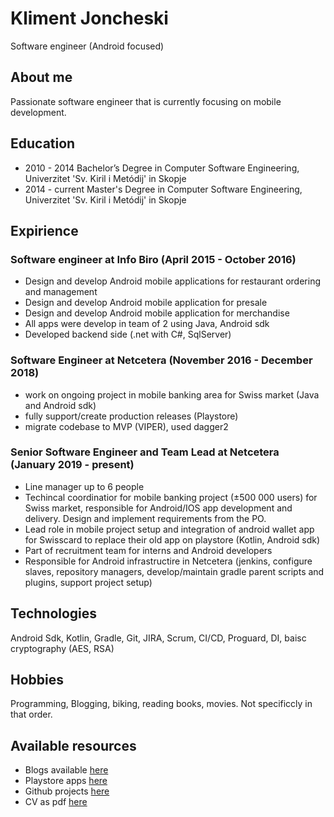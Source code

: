 # Kliment Joncheski 
Software engineer (Android focused)

## About me
Passionate software engineer that is currently focusing on mobile development.

## Education
- 2010 - 2014 Bachelor’s Degree in Computer Software Engineering, Univerzitet 'Sv. Kiril i Metódij' in Skopje
- 2014 - current Master's Degree in Computer Software Engineering, Univerzitet 'Sv. Kiril i Metódij' in Skopje

## Expirience

### Software engineer at Info Biro (April 2015 - October 2016)
- Design and develop Android mobile applications for restaurant ordering and management
- Design and develop Android mobile application for presale
- Design and develop Android mobile application for merchandise
- All apps were develop in team of 2 using Java, Android sdk
- Developed backend side (.net with C#, SqlServer)

### Software Engineer at Netcetera (November 2016 - December 2018)
- work on ongoing project in mobile banking area for Swiss market (Java and Android sdk)
- fully support/create production releases (Playstore)
- migrate codebase to MVP (VIPER), used dagger2

### Senior Software Engineer and Team Lead at Netcetera (January 2019 - present)
- Line manager up to 6 people
- Techincal coordinatior for mobile banking project (±500 000 users) for Swiss market, responsible for Android/IOS app development and delivery. Design and implement requirements from the PO.
- Lead role in mobile project setup and integration of android wallet app for Swisscard to replace their old app on playstore (Kotlin, Android sdk)
- Part of recruitment team for interns and Android developers
- Responsible for Android infrastructire in Netcetera (jenkins, configure slaves, repository managers, develop/maintain gradle parent scripts and plugins, support project setup)

## Technologies
Android Sdk, Kotlin, Gradle, Git, JIRA, Scrum, CI/CD, Proguard, DI, baisc cryptography (AES, RSA)

## Hobbies
Programming, Blogging, biking, reading books, movies. Not specificcly in that order.

## Available resources
- Blogs available [here](https://medium.com/@kliment.jonceski) 
- Playstore apps [here](https://play.google.com/store/apps/developer?id=Kliment+Joncheski)
- Github projects [here](https://github.com/kliment-jonceski)
- CV as pdf <a href="kj_resume_pdf.pdf" target="_blank">here</a>
